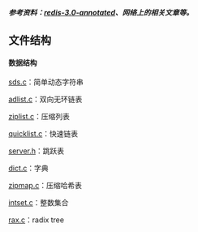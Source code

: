 ##### 参考资料：[redis-3.0-annotated](https://github.com/huangz1990/redis-3.0-annotated)、网络上的相关文章等。

## 文件结构

#### 数据结构

[sds.c](./src/sds.c)：简单动态字符串

[adlist.c](./src/adlist.c)：双向无环链表

[ziplist.c](./src/ziplist.c)：压缩列表

[quicklist.c](./src/quicklist.c)：快速链表

[server.h](./src/server.h)：跳跃表

[dict.c](./src/dict.c)：字典

[zipmap.c](./src/zipmap.c)：压缩哈希表

[intset.c](./src/intset.c)：整数集合

[rax.c](./src/rax.c)：radix tree